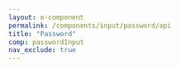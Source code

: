 ```yaml
---
layout: o-component
permalink: /components/input/password/api
title: "Password"
comp: passwordInput
nav_exclude: true
---
```

